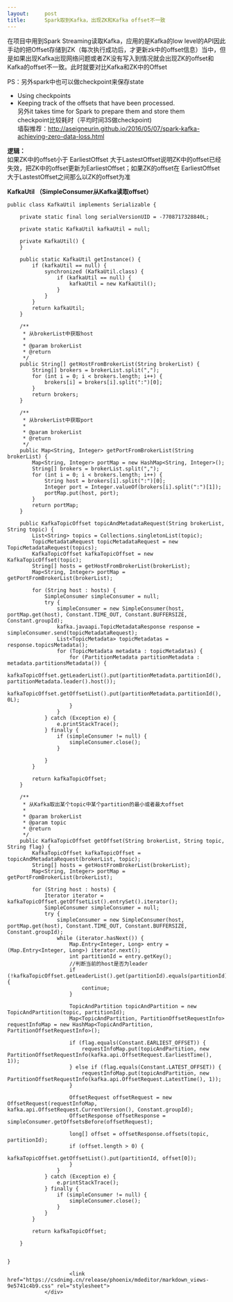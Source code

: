 ```yaml
---
layout:     post
title:      Spark取到Kafka，出现ZK和Kafka offset不一致
---
```

<div id="article_content" class="article_content clearfix csdn-tracking-statistics" data-pid="blog" data-mod="popu_307" data-dsm="post">
								            <div id="content_views" class="markdown_views prism-atom-one-dark">
							<!-- flowchart 箭头图标 勿删 -->
							<svg xmlns="http://www.w3.org/2000/svg" style="display: none;"><path stroke-linecap="round" d="M5,0 0,2.5 5,5z" id="raphael-marker-block" style="-webkit-tap-highlight-color: rgba(0, 0, 0, 0);"></path></svg>
							<p>在项目中用到Spark Streaming读取Kafka，应用的是Kafka的low level的API因此手动的把Offset存储到ZK（每次执行成功后，才更新zk中的offset信息）当中，但是如果出现Kafka出现网络问题或者ZK没有写入到情况就会出现ZK的offset和Kafka的offset不一致。此时就要对比Kafka和ZK中的Offset</p>

<p>PS：另外spark中也可以做checkpoint来保存state</p>

<ul>
<li>Using checkpoints</li>
<li>Keeping track of the offsets that have been processed. <br>
另外it takes time for Spark to prepare them and store them <br>
checkpoint比较耗时（平均时间3S做checkpoint) <br>
墙裂推荐：<a href="http://aseigneurin.github.io/2016/05/07/spark-kafka-achieving-zero-data-loss.html" rel="nofollow">http://aseigneurin.github.io/2016/05/07/spark-kafka-achieving-zero-data-loss.html</a></li>
</ul>

<p><strong>逻辑：</strong> <br>
如果ZK中的offset小于 EarliestOffset 大于LastestOffset说明ZK中的offset已经失效，把ZK中的offset更新为EarliestOffset；如果ZK的offset在 EarliestOffset 大于LastestOffset之间那么以ZK的offset为准</p>

<p><strong>KafkaUtil （SimpleConsumer从Kafka读取offset）</strong></p>

<pre class="prettyprint"><code class=" hljs java"><span class="hljs-keyword">public</span> <span class="hljs-class"><span class="hljs-keyword">class</span> <span class="hljs-title">KafkaUtil</span> <span class="hljs-keyword">implements</span> <span class="hljs-title">Serializable</span> {</span>

    <span class="hljs-keyword">private</span> <span class="hljs-keyword">static</span> <span class="hljs-keyword">final</span> <span class="hljs-keyword">long</span> serialVersionUID = -<span class="hljs-number">7708717328840</span>L;

    <span class="hljs-keyword">private</span> <span class="hljs-keyword">static</span> KafkaUtil kafkaUtil = <span class="hljs-keyword">null</span>;

    <span class="hljs-keyword">private</span> <span class="hljs-title">KafkaUtil</span>() {
    }

    <span class="hljs-keyword">public</span> <span class="hljs-keyword">static</span> KafkaUtil <span class="hljs-title">getInstance</span>() {
        <span class="hljs-keyword">if</span> (kafkaUtil == <span class="hljs-keyword">null</span>) {
            <span class="hljs-keyword">synchronized</span> (KafkaUtil.class) {
                <span class="hljs-keyword">if</span> (kafkaUtil == <span class="hljs-keyword">null</span>) {
                    kafkaUtil = <span class="hljs-keyword">new</span> KafkaUtil();
                }
            }
        }
        <span class="hljs-keyword">return</span> kafkaUtil;
    }

    <span class="hljs-javadoc">/**
     * 从brokerList中获取host
     *
     *<span class="hljs-javadoctag"> @param</span> brokerList
     *<span class="hljs-javadoctag"> @return</span>
     */</span>
    <span class="hljs-keyword">public</span> String[] <span class="hljs-title">getHostFromBrokerList</span>(String brokerList) {
        String[] brokers = brokerList.split(<span class="hljs-string">","</span>);
        <span class="hljs-keyword">for</span> (<span class="hljs-keyword">int</span> i = <span class="hljs-number">0</span>; i &lt; brokers.length; i++) {
            brokers[i] = brokers[i].split(<span class="hljs-string">":"</span>)[<span class="hljs-number">0</span>];
        }
        <span class="hljs-keyword">return</span> brokers;
    }

    <span class="hljs-javadoc">/**
     * 从brokerList中获取port
     *
     *<span class="hljs-javadoctag"> @param</span> brokerList
     *<span class="hljs-javadoctag"> @return</span>
     */</span>
    <span class="hljs-keyword">public</span> Map&lt;String, Integer&gt; <span class="hljs-title">getPortFromBrokerList</span>(String brokerList) {
        Map&lt;String, Integer&gt; portMap = <span class="hljs-keyword">new</span> HashMap&lt;String, Integer&gt;();
        String[] brokers = brokerList.split(<span class="hljs-string">","</span>);
        <span class="hljs-keyword">for</span> (<span class="hljs-keyword">int</span> i = <span class="hljs-number">0</span>; i &lt; brokers.length; i++) {
            String host = brokers[i].split(<span class="hljs-string">":"</span>)[<span class="hljs-number">0</span>];
            Integer port = Integer.valueOf(brokers[i].split(<span class="hljs-string">":"</span>)[<span class="hljs-number">1</span>]);
            portMap.put(host, port);
        }
        <span class="hljs-keyword">return</span> portMap;
    }

    <span class="hljs-keyword">public</span> KafkaTopicOffset <span class="hljs-title">topicAndMetadataRequest</span>(String brokerList, String topic) {
        List&lt;String&gt; topics = Collections.singletonList(topic);
        TopicMetadataRequest topicMetadataRequest = <span class="hljs-keyword">new</span> TopicMetadataRequest(topics);
        KafkaTopicOffset kafkaTopicOffset = <span class="hljs-keyword">new</span> KafkaTopicOffset(topic);
        String[] hosts = getHostFromBrokerList(brokerList);
        Map&lt;String, Integer&gt; portMap = getPortFromBrokerList(brokerList);

        <span class="hljs-keyword">for</span> (String host : hosts) {
            SimpleConsumer simpleConsumer = <span class="hljs-keyword">null</span>;
            <span class="hljs-keyword">try</span> {
                simpleConsumer = <span class="hljs-keyword">new</span> SimpleConsumer(host, portMap.get(host), Constant.TIME_OUT, Constant.BUFFERSIZE, Constant.groupId);
                kafka.javaapi.TopicMetadataResponse response = simpleConsumer.send(topicMetadataRequest);
                List&lt;TopicMetadata&gt; topicMetadatas = response.topicsMetadata();
                <span class="hljs-keyword">for</span> (TopicMetadata metadata : topicMetadatas) {
                    <span class="hljs-keyword">for</span> (PartitionMetadata partitionMetadata : metadata.partitionsMetadata()) {
                        kafkaTopicOffset.getLeaderList().put(partitionMetadata.partitionId(), partitionMetadata.leader().host());
                        kafkaTopicOffset.getOffsetList().put(partitionMetadata.partitionId(), <span class="hljs-number">0</span>L);
                    }
                }
            } <span class="hljs-keyword">catch</span> (Exception e) {
                e.printStackTrace();
            } <span class="hljs-keyword">finally</span> {
                <span class="hljs-keyword">if</span> (simpleConsumer != <span class="hljs-keyword">null</span>) {
                    simpleConsumer.close();
                }

            }
        }

        <span class="hljs-keyword">return</span> kafkaTopicOffset;
    }

    <span class="hljs-javadoc">/**
     * 从Kafka取出某个topic中某个partition的最小或者最大offset
     *
     *<span class="hljs-javadoctag"> @param</span> brokerList
     *<span class="hljs-javadoctag"> @param</span> topic
     *<span class="hljs-javadoctag"> @return</span>
     */</span>
    <span class="hljs-keyword">public</span> KafkaTopicOffset <span class="hljs-title">getOffset</span>(String brokerList, String topic, String flag) {
        KafkaTopicOffset kafkaTopicOffset = topicAndMetadataRequest(brokerList, topic);
        String[] hosts = getHostFromBrokerList(brokerList);
        Map&lt;String, Integer&gt; portMap = getPortFromBrokerList(brokerList);

        <span class="hljs-keyword">for</span> (String host : hosts) {
            Iterator iterator = kafkaTopicOffset.getOffsetList().entrySet().iterator();
            SimpleConsumer simpleConsumer = <span class="hljs-keyword">null</span>;
            <span class="hljs-keyword">try</span> {
                simpleConsumer = <span class="hljs-keyword">new</span> SimpleConsumer(host, portMap.get(host), Constant.TIME_OUT, Constant.BUFFERSIZE, Constant.groupId);
                <span class="hljs-keyword">while</span> (iterator.hasNext()) {
                    Map.Entry&lt;Integer, Long&gt; entry = (Map.Entry&lt;Integer, Long&gt;) iterator.next();
                    <span class="hljs-keyword">int</span> partitionId = entry.getKey();
                    <span class="hljs-comment">//判断当前的host是否为leader</span>
                    <span class="hljs-keyword">if</span> (!kafkaTopicOffset.getLeaderList().get(partitionId).equals(partitionId)) {
                        <span class="hljs-keyword">continue</span>;
                    }

                    TopicAndPartition topicAndPartition = <span class="hljs-keyword">new</span> TopicAndPartition(topic, partitionId);
                    Map&lt;TopicAndPartition, PartitionOffsetRequestInfo&gt; requestInfoMap = <span class="hljs-keyword">new</span> HashMap&lt;TopicAndPartition, PartitionOffsetRequestInfo&gt;();

                    <span class="hljs-keyword">if</span> (flag.equals(Constant.EARLIEST_OFFSET)) {
                        requestInfoMap.put(topicAndPartition, <span class="hljs-keyword">new</span> PartitionOffsetRequestInfo(kafka.api.OffsetRequest.EarliestTime(), <span class="hljs-number">1</span>));
                    } <span class="hljs-keyword">else</span> <span class="hljs-keyword">if</span> (flag.equals(Constant.LATEST_OFFSET)) {
                        requestInfoMap.put(topicAndPartition, <span class="hljs-keyword">new</span> PartitionOffsetRequestInfo(kafka.api.OffsetRequest.LatestTime(), <span class="hljs-number">1</span>));
                    }

                    OffsetRequest offsetRequest = <span class="hljs-keyword">new</span> OffsetRequest(requestInfoMap, kafka.api.OffsetRequest.CurrentVersion(), Constant.groupId);
                    OffsetResponse offsetResponse = simpleConsumer.getOffsetsBefore(offsetRequest);

                    <span class="hljs-keyword">long</span>[] offset = offsetResponse.offsets(topic, partitionId);
                    <span class="hljs-keyword">if</span> (offset.length &gt; <span class="hljs-number">0</span>) {
                        kafkaTopicOffset.getOffsetList().put(partitionId, offset[<span class="hljs-number">0</span>]);
                    }
                }
            } <span class="hljs-keyword">catch</span> (Exception e) {
                e.printStackTrace();
            } <span class="hljs-keyword">finally</span> {
                <span class="hljs-keyword">if</span> (simpleConsumer != <span class="hljs-keyword">null</span>) {
                    simpleConsumer.close();
                }
            }
        }

        <span class="hljs-keyword">return</span> kafkaTopicOffset;

    }


}
</code></pre>            </div>
						<link href="https://csdnimg.cn/release/phoenix/mdeditor/markdown_views-9e5741c4b9.css" rel="stylesheet">
                </div>